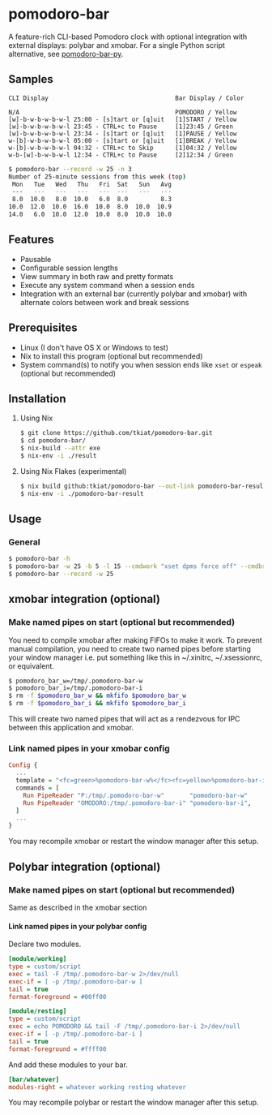 # pomodoro-bar

A feature-rich CLI-based Pomodoro clock with optional integration with external displays: polybar and xmobar. For a single Python script alternative, see [pomodoro-bar-py](https://github.com/tkiat/pomodoro-bar-py).

## Samples

```
CLI Display                                   Bar Display / Color

N/A                                           POMODORO / Yellow
[w]-b-w-b-w-b-w-l 25:00 - [s]tart or [q]uit   [1]START / Yellow
[w]-b-w-b-w-b-w-l 23:45 - CTRL+c to Pause     [1]23:45 / Green
[w]-b-w-b-w-b-w-l 23:34 - [s]tart or [q]uit   [1]PAUSE / Yellow
w-[b]-w-b-w-b-w-l 05:00 - [s]tart or [q]uit   [1]BREAK / Yellow
w-[b]-w-b-w-b-w-l 04:32 - CTRL+c to Skip      [1]04:32 / Yellow
w-b-[w]-b-w-b-w-l 12:34 - CTRL+c to Pause     [2]12:34 / Green
```

```bash
$ pomodoro-bar --record -w 25 -n 3
Number of 25-minute sessions from this week (top)
 Mon   Tue   Wed   Thu   Fri  Sat   Sun   Avg
 ---   ---   ---   ---   ---  ---   ---   ---
 8.0  10.0   8.0  10.0   6.0  8.0         8.3
10.0  12.0  10.0  16.0  10.0  8.0  10.0  10.9
14.0   6.0  10.0  12.0  10.0  8.0  10.0  10.0
```

## Features

- Pausable
- Configurable session lengths
- View summary in both raw and pretty formats
- Execute any system command when a session ends
- Integration with an external bar (currently polybar and xmobar) with alternate colors between work and break sessions

## Prerequisites

- Linux (I don't have OS X or Windows to test)
- Nix to install this program (optional but recommended)
- System command(s) to notify you when session ends like `xset` or `espeak` (optional but recommended)

## Installation

1. Using Nix
    ```bash
    $ git clone https://github.com/tkiat/pomodoro-bar.git
    $ cd pomodoro-bar/
    $ nix-build --attr exe
    $ nix-env -i ./result
    ```
1. Using Nix Flakes (experimental)
    ```bash
    $ nix build github:tkiat/pomodoro-bar --out-link pomodoro-bar-result
    $ nix-env -i ./pomodoro-bar-result
    ```

## Usage

### General

```bash
$ pomodoro-bar -h
$ pomodoro-bar -w 25 -b 5 -l 15 --cmdwork "xset dpms force off" --cmdbreak "xset dpms force off" --bartype xmobar
$ pomodoro-bar --record -w 25
```

## xmobar integration (optional)

### Make named pipes on start (optional but recommended)

You need to compile xmobar after making FIFOs to make it work. To prevent manual compilation, you need to create two named pipes before starting your window manager i.e. put something like this in ~/.xinitrc, ~/.xsessionrc, or equivalent.

```bash
$ pomodoro_bar_w=/tmp/.pomodoro-bar-w
$ pomodoro_bar_i=/tmp/.pomodoro-bar-i
$ rm -f $pomodoro_bar_w && mkfifo $pomodoro_bar_w
$ rm -f $pomodoro_bar_i && mkfifo $pomodoro_bar_i
```

This will create two named pipes that will act as a rendezvous for IPC between this application and xmobar.

### Link named pipes in your xmobar config

```haskell
Config {
  ...
  template = "<fc=green>%pomodoro-bar-w%</fc><fc=yellow>%pomodoro-bar-i%</fc>",
  commands = [
    Run PipeReader "P:/tmp/.pomodoro-bar-w"       "pomodoro-bar-w"
    Run PipeReader "OMODORO:/tmp/.pomodoro-bar-i" "pomodoro-bar-i",
  ]
  ...
}
```

You may recompile xmobar or restart the window manager after this setup.

## Polybar integration (optional)

### Make named pipes on start (optional but recommended)

Same as described in the xmobar section

#### Link named pipes in your polybar config

Declare two modules.

```ini
[module/working]
type = custom/script
exec = tail -F /tmp/.pomodoro-bar-w 2>/dev/null
exec-if = [ -p /tmp/.pomodoro-bar-w ]
tail = true
format-foreground = #00ff00

[module/resting]
type = custom/script
exec = echo POMODORO && tail -F /tmp/.pomodoro-bar-i 2>/dev/null
exec-if = [ -p /tmp/.pomodoro-bar-i ]
tail = true
format-foreground = #ffff00
```

And add these modules to your bar.

```ini
[bar/whatever]
modules-right = whatever working resting whatever
```

You may recompile polybar or restart the window manager after this setup.